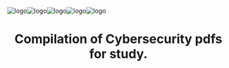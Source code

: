 ![logo](smus.jpg)![logo](smus.jpg)![logo](smus.jpg)![logo](smus.jpg)![logo](smus.jpg)
<h1 align="center">Compilation of Cybersecurity pdfs for study.</h1>

